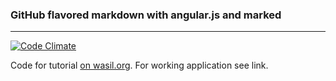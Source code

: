 ### GitHub flavored markdown with angular.js and marked

---

[![Code Climate](https://codeclimate.com/github/wasilak/GitHub-flavored-markdown-with-angularjs-and-marked/badges/gpa.svg)](https://codeclimate.com/github/wasilak/GitHub-flavored-markdown-with-angularjs-and-marked)

Code for tutorial [on wasil.org](http://wasil.org/tutorial-markdown-editor-angularjs-marked). For working application see link.
